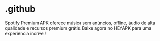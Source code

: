 # .github
Spotify Premium APK oferece música sem anúncios, offline, áudio de alta qualidade e recursos premium grátis. Baixe agora no HEYAPK para uma experiência incrível!
